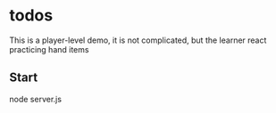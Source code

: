 # todos
This is a player-level demo, it is not complicated, but the learner react practicing hand items

## Start
node server.js
